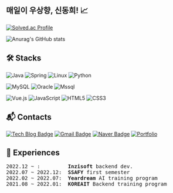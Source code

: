 ## 매일이 우상향, 신동희! 📈

[![Solved.ac Profile](http://mazassumnida.wtf/api/v2/generate_badge?boj=easydong02)](https://solved.ac/easydong02/)

![Anurag's GitHub stats](https://github-readme-stats.vercel.app/api?username=easydong02&show_icons=true&theme=transparent)


## 🛠️ Stacks

![Java](https://img.shields.io/badge/Java-F99471.svg?&style=for-the-badge&logo=java&logoColor=white)
![Spring](https://img.shields.io/badge/Spring-6DB33F.svg?&style=for-the-badge&logo=Spring&logoColor=white)
![Linux](https://img.shields.io/badge/Linux-F0FFFF.svg?&style=for-the-badge&logo=Linux&logoColor=orange)
![Python](https://img.shields.io/badge/Python-3776AB.svg?&style=for-the-badge&logo=Python&logoColor=white)

![MySQL](https://img.shields.io/badge/MySQL-4479A1.svg?&style=for-the-badge&logo=MySQL&logoColor=white)
![Oracle](https://img.shields.io/badge/Oracle-F80000.svg?&style=for-the-badge&logo=Oracle&logoColor=white)
![Mssql](https://img.shields.io/badge/Mssql-808080.svg?&style=for-the-badge&logo=microsoft-sql-server&logoColor=white)

![Vue.js](https://img.shields.io/badge/Vue.js-36BC9B.svg?&style=for-the-badge&logo=Vue.js&logoColor=white)
![JavaScript](https://img.shields.io/badge/JavaScript-F7DF1E.svg?&style=for-the-badge&logo=JavaScript&logoColor=white)
![HTML5](https://img.shields.io/badge/HTML5-E34F26.svg?&style=for-the-badge&logo=HTML5&logoColor=white)
![CSS3](https://img.shields.io/badge/CSS3-1572B6.svg?&style=for-the-badge&logo=CSS3&logoColor=white)

## :mailbox_with_mail: Contacts
[![Tech Blog Badge](http://img.shields.io/badge/-Tech%20blog-orange?style=flat-square&logo=tistory&link=https://easydong02.tistory.com/)](https://easydong02.tistory.com/)
[![Gmail Badge](https://img.shields.io/badge/Gmail-d14836?style=flat-square&logo=Gmail&logoColor=white&link=mailto:easydong02@gmail.com)](mailto:easydong02@gmail.com)
[![Naver Badge](https://img.shields.io/badge/Naver-03C75A?style=flat-square&logo=Naver&logoColor=white&link=mailto:easydong02@naver.com)](mailto:easydong02@naver.com)
[![Portfolio](http://img.shields.io/badge/-Portfolio-black?style=flat-square&logo=notion&link=https://cooing-physician-f66.notion.site/d254cb9495cf4ad8995eacada18c8238)](https://cooing-physician-f66.notion.site/d254cb9495cf4ad8995eacada18c8238)


## 📖 Experiences
<pre>
2022.12 ~ :         <b>Inzisoft</b> backend dev.
2022.07 ~ 2022.12:  <b>SSAFY</b> first semester
2022.02 ~ 2022.07:  <b>Yeardream</b> AI training program
2021.08 ~ 2022.01:  <b>KOREAIT</b> Backend training program
</pre>
